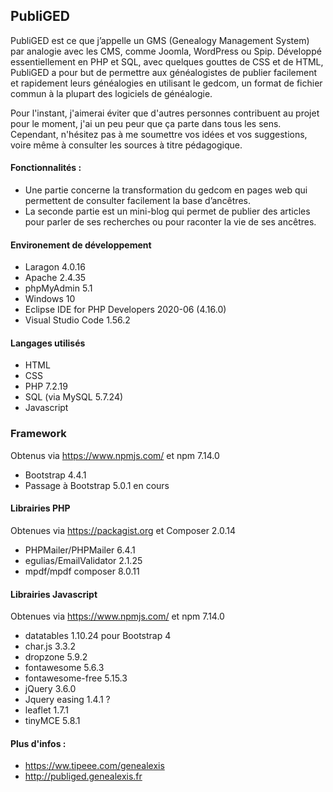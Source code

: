 ## PubliGED

PubliGED est ce que j’appelle un GMS (Genealogy Management System) par analogie avec les CMS, comme Joomla, WordPress ou Spip. Développé essentiellement en PHP et SQL, avec quelques gouttes de CSS et de HTML, PubliGED a pour but de permettre aux généalogistes de publier facilement et rapidement leurs généalogies en utilisant le gedcom, un format de fichier commun à la plupart des logiciels de généalogie.

Pour l'instant, j'aimerai éviter que d'autres personnes contribuent au projet pour le moment, j'ai un peu peur que ça parte dans tous les sens. Cependant, n'hésitez pas à me soumettre vos idées et vos suggestions, voire même à consulter les sources à titre pédagogique.

#### Fonctionnalités :

- Une partie concerne la transformation du gedcom en pages web qui permettent de consulter facilement la base d’ancêtres.
- La seconde partie est un mini-blog qui permet de publier des articles pour parler de ses recherches ou pour raconter la vie de ses ancêtres.

#### Environement de développement

* Laragon 4.0.16
* Apache 2.4.35
* phpMyAdmin 5.1
* Windows 10
* Eclipse IDE for PHP Developers 2020-06 (4.16.0)
* Visual Studio Code 1.56.2

#### Langages utilisés

* HTML
* CSS
* PHP 7.2.19
* SQL (via MySQL 5.7.24)
* Javascript

### Framework

Obtenus via https://www.npmjs.com/ et npm 7.14.0

* Bootstrap 4.4.1
* Passage à Bootstrap 5.0.1 en cours

#### Librairies PHP

Obtenues via https://packagist.org et Composer 2.0.14

* PHPMailer/PHPMailer 6.4.1
* egulias/EmailValidator 2.1.25
* mpdf/mpdf composer 8.0.11

#### Librairies Javascript

Obtenues via https://www.npmjs.com/ et npm 7.14.0

* datatables 1.10.24 pour Bootstrap 4 
* char.js 3.3.2
* dropzone 5.9.2
* fontawesome 5.6.3
* fontawesome-free 5.15.3
* jQuery 3.6.0
* Jquery easing 1.4.1 ?
* leaflet 1.7.1
* tinyMCE 5.8.1

#### Plus d'infos : 

* https://ww.tipeee.com/genealexis
* http://publiged.genealexis.fr